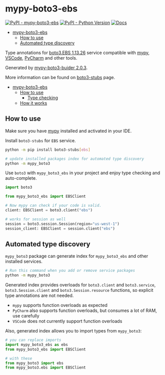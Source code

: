 # mypy-boto3-ebs

[![PyPI - mypy-boto3-ebs](https://img.shields.io/pypi/v/mypy-boto3-ebs.svg?color=blue)](https://pypi.org/project/mypy-boto3-ebs)
[![PyPI - Python Version](https://img.shields.io/pypi/pyversions/mypy-boto3-ebs.svg?color=blue)](https://pypi.org/project/mypy-boto3-ebs)
[![Docs](https://img.shields.io/readthedocs/mypy-boto3-builder.svg?color=blue)](https://mypy-boto3-builder.readthedocs.io/)

- [mypy-boto3-ebs](#mypy-boto3-ebs)
  - [How to use](#how-to-use)
  - [Automated type discovery](#automated-type-discovery)


Type annotations for
[boto3.EBS 1.13.26](https://boto3.amazonaws.com/v1/documentation/api/1.13.26/reference/services/ebs.html#EBS) service
compatible with [mypy](https://github.com/python/mypy), [VSCode](https://code.visualstudio.com/),
[PyCharm](https://www.jetbrains.com/pycharm/) and other tools.

Generated by [mypy-boto3-buider 2.0.3](https://github.com/vemel/mypy_boto3_builder).

More information can be found on [boto3-stubs](https://pypi.org/project/boto3-stubs/) page.

- [mypy-boto3-ebs](#mypy-boto3-ebs)
  - [How to use](#how-to-use)
    - [Type checking](#type-checking)
  - [How it works](#how-it-works)

## How to use

Make sure you have [mypy](https://github.com/python/mypy) installed and activated in your IDE.

Install `boto3-stubs` for `EBS` service.

```bash
python -m pip install boto3-stubs[ebs]

# update installed packages index for automated type discovery
python -m mypy_boto3
```

Use `boto3` with `mypy_boto3_ebs` in your project and enjoy type checking and auto-complete.

```python
import boto3

from mypy_boto3_ebs import EBSClient

# Now mypy can check if your code is valid.
client: EBSClient = boto3.client("ebs")

# works for session as well
session = boto3.session.Session(region="us-west-1")
session_client: EBSClient = session.client("ebs")

```

## Automated type discovery

`mypy_boto3` package can generate index for `mypy_boto3_ebs` and other installed services.

```bash
# Run this command when you add or remove service packages
python -m mypy_boto3
```

Generated index provides overloads for `boto3.client` and `boto3.service`,
`boto3.Session.client` and `boto3.Session.resource` functions,
so explicit type annotations are not needed.

- `mypy` supports function overloads as expected
- `PyCharm` also supports function overloads, but consumes a lot of RAM, use carefully
- `VSCode` does not currently support function overloads

Also, generated index allows you to import types from `mypy_boto3`:

```python
# you can replace imports
import mypy_boto3_ebs as ebs
from mypy_boto3_ebs import EBSClient

# with these
from mypy_boto3 import ebs
from mypy_boto3.ebs import EBSClient
```